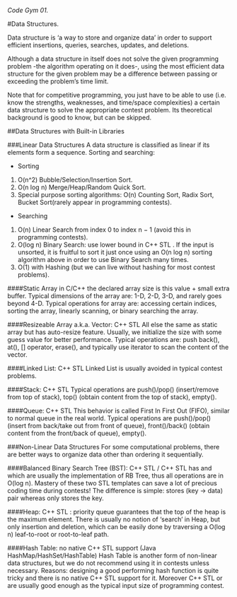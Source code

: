 *Code Gym 01.*

#Data Structures.

Data structure is ‘a way to store and organize data’ in order to support
efficient insertions, queries, searches, updates, and deletions.

Although a data structure in itself does not solve the given programming problem
-the algorithm operating on it does-, using the most efficient data structure
for the given problem may be a difference between passing or exceeding the
problem’s time limit.

Note that for competitive programming, you just have to be able to use
(i.e. know the strengths, weaknesses, and time/space complexities) a certain data
structure to solve the appropriate contest problem. Its theoretical background is
good to know, but can be skipped.

##Data Structures with Built-in Libraries

###Linear Data Structures
A data structure is classified as linear if its elements form a sequence.
Sorting and searching:

* Sorting
 1. O(n^2) Bubble/Selection/Insertion Sort.
 2. O(n log n) Merge/Heap/Random Quick Sort.
 3. Special purpose sorting algorithms: O(n) Counting Sort, Radix Sort,
 	Bucket Sort(rarely appear in programming contests).
* Searching
 1. O(n) Linear Search from index 0 to index n − 1 (avoid this in programming
    contests).
 2. O(log n) Binary Search: use lower bound in C++ STL <algorithm>.
 	If the input is unsorted, it is fruitful to sort it just once using an
 	O(n log n) sorting algorithm above in order to use Binary Search many times.
 3. O(1) with Hashing (but we can live without hashing for most contest
    problems).

####Static Array in C/C++
the declared array size is this value + small extra buffer.
Typical dimensions of the array are: 1-D, 2-D, 3-D, and rarely goes beyond 4-D.
Typical operations for array are: accessing certain indices, sorting the array,
linearly scanning, or binary searching the array.

####Resizeable Array a.k.a. Vector: C++ STL <vector>
All else the same as static array but has auto-resize feature.
Usually, we initialize
the size with some guess value for better performance. Typical operations are:
push back(), at(), [] operator, erase(), and typically use iterator to scan the
content of the vector.

####Linked List: C++ STL <list>
Linked List is usually avoided in typical contest problems.

####Stack: C++ STL <stack>
Typical operations are push()/pop() (insert/remove from top of stack), top()
(obtain content from the top of stack), empty().

####Queue: C++ STL <queue>
This behavior is called First In First Out (FIFO), similar to normal queue in the
real world. Typical operations are push()/pop() (insert from back/take out from
front of queue), front()/back() (obtain content from the front/back of queue),
empty().

###Non-Linear Data Structures
For some computational problems, there are better ways to organize data other
than ordering it sequentially.

####Balanced Binary Search Tree (BST): C++ STL <map>/<set>
C++ STL has <map> and <set> which are usually the implementation of RB Tree, thus
all operations are in O(log n). Mastery of these two STL templates can save a lot
of precious coding time during contests! The difference is simple: <map> stores
(key → data) pair whereas <set> only stores the key.

####Heap: C++ STL <queue>: priority queue
guarantees that the top of the heap is the maximum element. There is usually no
notion of ‘search’ in Heap, but only insertion and deletion, which can be easily
done by traversing a O(log n) leaf-to-root or root-to-leaf path.

####Hash Table: no native C++ STL support (Java HashMap/HashSet/HashTable)
Hash Table is another form of non-linear data structures, but we do not recommend
using it in contests unless necessary. Reasons: designing a good performing hash
function is quite tricky and there is no native C++ STL support for it. Moreover
C++ STL <map> or <set> are usually good enough as the typical input size of
programming contest.
